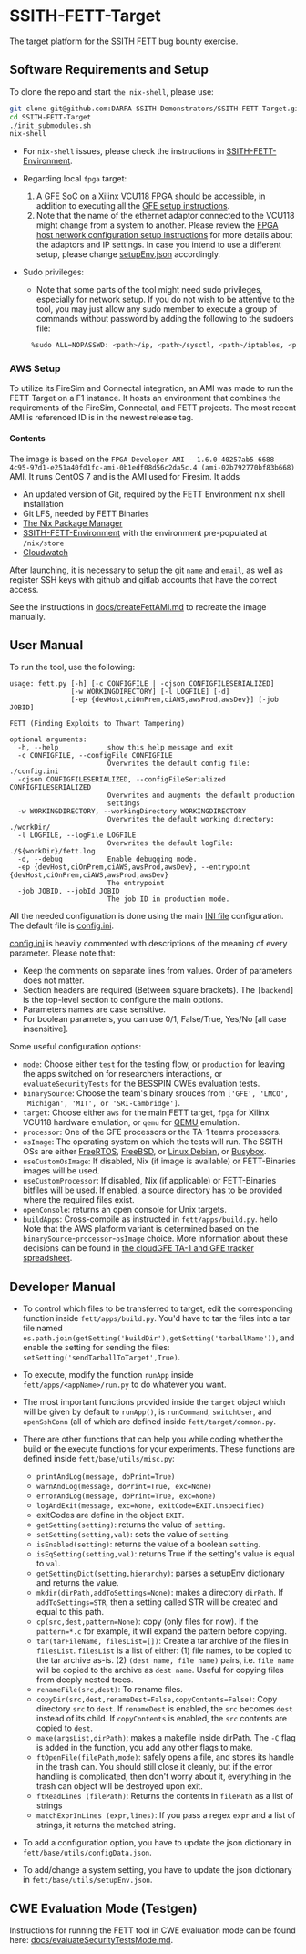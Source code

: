# SSITH-FETT-Target
The target platform for the SSITH FETT bug bounty exercise.


## Software Requirements and Setup

To clone the repo and start `the nix-shell`, please use:

```bash
git clone git@github.com:DARPA-SSITH-Demonstrators/SSITH-FETT-Target.git
cd SSITH-FETT-Target
./init_submodules.sh
nix-shell
```

* For `nix-shell` issues, please check the instructions in [SSITH-FETT-Environment](https://github.com/DARPA-SSITH-Demonstrators/SSITH-FETT-Environment).   

* Regarding local `fpga` target:   
    1. A GFE SoC on a Xilinx VCU118 FPGA should be accessible, in
  addition to executing all the [GFE setup instructions](https://gitlab-ext.galois.com/ssith/gfe/tree/develop).   
    2. Note that the name of the ethernet adaptor connected to the VCU118 might change from a system to
      another. Please review the [FPGA host network configuration setup
      instructions](https://github.com/DARPA-SSITH-Demonstrators/SSITH-FETT-Docs/blob/develop/CI-CD/HostNetworkSetup.md)
      for more details about the adaptors and IP settings. In case you
      intend to use a different setup, please change
      [setupEnv.json](fett/base/utils/setupEnv.json) accordingly.

* Sudo privileges:
  - Note that some parts of the tool might need sudo privileges, especially for network setup. If you do not wish to be attentive to the tool, you may just allow any sudo member to execute a group of commands without password by adding the following to the sudoers file:
  ```bash
    %sudo ALL=NOPASSWD: <path>/ip, <path>/sysctl, <path>/iptables, <path>/pkill, <path>/kill
  ```

### AWS Setup

To utilize its FireSim and Connectal integration, an AMI was made to run the FETT Target on a F1 instance. It hosts an environment that combines the requirements of the FireSim, Connectal, and FETT projects. The most recent AMI is referenced ID is in the newest release tag.

#### Contents

The image is based on the `FPGA Developer AMI - 1.6.0-40257ab5-6688-4c95-97d1-e251a40fd1fc-ami-0b1edf08d56c2da5c.4 (ami-02b792770bf83b668)` AMI. It runs CentOS 7 and is the AMI used for Firesim. It adds

* An updated version of Git, required by the FETT Environment nix shell installation
* Git LFS, needed by FETT Binaries
* [The Nix Package Manager](https://nixos.org/nix/)
* [SSITH-FETT-Environment](https://github.com/DARPA-SSITH-Demonstrators/SSITH-FETT-Environment) with the environment pre-populated at `/nix/store`
* [Cloudwatch](https://aws.amazon.com/cloudwatch/)

After launching, it is necessary to setup the git `name` and `email`, as well as register SSH keys with github and gitlab accounts that have the correct access.

See the instructions in [docs/createFettAMI.md](./docs/createFettAMI.md) to recreate the image manually.


## User Manual ##

To run the tool, use the following:
```
usage: fett.py [-h] [-c CONFIGFILE | -cjson CONFIGFILESERIALIZED]
               [-w WORKINGDIRECTORY] [-l LOGFILE] [-d]
               [-ep {devHost,ciOnPrem,ciAWS,awsProd,awsDev}] [-job JOBID]

FETT (Finding Exploits to Thwart Tampering)

optional arguments:
  -h, --help            show this help message and exit
  -c CONFIGFILE, --configFile CONFIGFILE
                        Overwrites the default config file: ./config.ini
  -cjson CONFIGFILESERIALIZED, --configFileSerialized CONFIGFILESERIALIZED
                        Overwrites and augments the default production
                        settings
  -w WORKINGDIRECTORY, --workingDirectory WORKINGDIRECTORY
                        Overwrites the default working directory: ./workDir/
  -l LOGFILE, --logFile LOGFILE
                        Overwrites the default logFile: ./${workDir}/fett.log
  -d, --debug           Enable debugging mode.
  -ep {devHost,ciOnPrem,ciAWS,awsProd,awsDev}, --entrypoint {devHost,ciOnPrem,ciAWS,awsProd,awsDev}
                        The entrypoint
  -job JOBID, --jobId JOBID
                        The job ID in production mode.
```

All the needed configuration is done using the main [INI
file](https://en.wikipedia.org/wiki/INI_file) configuration.  The
default file is [config.ini](./config.ini).

[config.ini](./config.ini) is heavily commented with descriptions of
the meaning of every parameter.  Please note that:
  - Keep the comments on separate lines from values.  Order of
    parameters does not matter.
  - Section headers are required (Between square brackets).  The
    `[backend]` is the top-level section to configure the main
    options. 
  - Parameters names are case sensitive.
  - For boolean parameters, you can use 0/1, False/True, Yes/No [all
  case insensitive].

Some useful configuration options:
- `mode`: Choose either `test` for the testing flow, or `production` for leaving the apps switched on for researchers interactions, or `evaluateSecurityTests` for the BESSPIN CWEs evaluation tests.
- `binarySource`: Choose the team's binary srouces from `['GFE', 'LMCO', 'Michigan', 'MIT', or 'SRI-Cambridge']`.
- `target`: Choose either `aws` for the main FETT target, `fpga` for Xilinx VCU118 hardware
    emulation, or `qemu` for [QEMU](https://www.qemu.org/) emulation.
- `processor`: One of the GFE processors or the TA-1 teams processors.
- `osImage`: The operating system on which the tests will run.  The
    SSITH OSs are either [FreeRTOS](https://www.freertos.org/),
    [FreeBSD](https://www.freebsd.org/), or [Linux Debian](https://www.debian.org/),
    or [Busybox](https://busybox.net/about.html).
- `useCustomOsImage`: If disabled, Nix (if image is available) or FETT-Binaries images will be used.
- `useCustomProcessor`: If disabled, Nix (if applicable) or FETT-Binaries bitfiles will be used. If enabled, a source directory has to be provided where the required files exist.
- `openConsole`: returns an open console for Unix targets.
- `buildApps`: Cross-compile as instructed in `fett/apps/build.py`.
hello
Note that the AWS platform variant is determined based on the `binarySource`-`processor`-`osImage` choice. More information about these decisions can be found in [the cloudGFE TA-1 and GFE tracker spreadsheet](https://docs.google.com/spreadsheets/d/1J8MSDQS1X0V-wPHiNdCTgu7Pwf8GcgTy91kcn8u9mt0/edit#gid=0).


## Developer Manual ##

- To control which files to be transferred to target, edit the corresponding function inside `fett/apps/build.py`. You'd have to tar the files into a tar file named `os.path.join(getSetting('buildDir'),getSetting('tarballName'))`, and enable the setting for sending the files: `setSetting('sendTarballToTarget',True)`.
- To execute, modify the function `runApp` inside `fett/apps/<appName>/run.py` to do whatever you want. 
- The most important functions provided inside the `target` object which will be given by default to `runApp()`, is `runCommand`, `switchUser`, and `openSshConn` (all of which are defined inside `fett/target/common.py`.
- There are other functions that can help you while coding whether the build or the execute functions for your experiments. These functions are defined inside `fett/base/utils/misc.py`:
    - `printAndLog(message, doPrint=True)`
    - `warnAndLog(message, doPrint=True, exc=None)`
    - `errorAndLog(message, doPrint=True, exc=None)`
    - `logAndExit(message, exc=None, exitCode=EXIT.Unspecified)`
    - exitCodes are define in the object `EXIT`.
    - `getSetting(setting)`: returns the value of `setting`.
    - `setSetting(setting,val)`: sets the value of `setting`.
    - `isEnabled(setting)`: returns the value of a boolean `setting`.
    - `isEqSetting(setting,val)`: returns True if the setting's value is equal to `val`.
    - `getSettingDict(setting,hierarchy)`: parses a setupEnv dictionary and returns the value.
    - `mkdir(dirPath,addToSettings=None)`: makes a directory `dirPath`. If `addToSettings=STR`, then a setting called STR will be created and equal to this path.
    - `cp(src,dest,pattern=None)`: copy (only files for now). If the `pattern=*.c` for example, it will expand the pattern before copying.
    - `tar(tarFileName, filesList=[])`: Create a tar archive of the files in `filesList`. `filesList` is a list of either:
      (1) file names, to be copied to the tar archive as-is. (2) `(dest name, file name)` pairs, i.e. `file name` will be copied to the archive as `dest name`. Useful for copying files from deeply nested trees.
    - `renameFile(src,dest)`: To rename files.
    - `copyDir(src,dest,renameDest=False,copyContents=False)`: Copy directory `src` to `dest`. If `renameDest` is enabled, the `src` becomes `dest` instead of its child. If `copyContents` is enabled, the `src` contents are copied to `dest`.
    - `make(argsList,dirPath)`: makes a makefile inside dirPath. The `-C` flag is added in the function, you add any other flags to make.
    - `ftOpenFile(filePath,mode)`: safely opens a file, and stores its handle in the trash can. You should still close it cleanly, but if the error handling is complicated, then don't worry about it, everything in the trash can object will be destroyed upon exit.
    - `ftReadLines (filePath)`: Returns the contents in `filePath` as a list of strings
    - `matchExprInLines (expr,lines)`: If you pass a regex `expr` and a list of strings, it returns the matched string.

- To add a configuration option, you have to update the json dictionary in `fett/base/utils/configData.json`.
- To add/change a system setting, you have to update the json dictionary in `fett/base/utils/setupEnv.json`.


## CWE Evaluation Mode (Testgen) ##

Instructions for running the FETT tool in CWE evaluation mode can be found here: [docs/evaluateSecurityTestsMode.md](docs/evaluateSecurityTestsMode.md).
